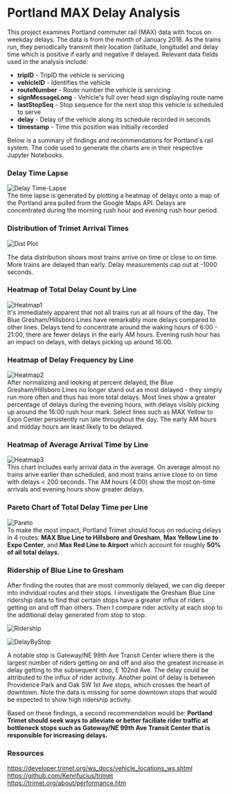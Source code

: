 # Portland MAX Delay Analysis
This project examines Portland commuter rail (MAX) data with focus on weekday delays. The data is from the month of January 2018. As the trains run, they periodically transmit their location (latitude, longitude) and delay time which is positive if early and negative if delayed. Relevant data fields used in the analysis include:
* **tripID** - TripID the vehicle is servicing
* **vehicleID** - Identifies the vehicle
* **routeNumber** - Route number the vehicle is servicing
* **signMessageLong** - Vehicle's full over head sign displaying route name
* **lastStopSeq** - Stop sequence for the next stop this vehicle is scheduled to serve
* **delay** - Delay of the vehicle along its schedule recorded in seconds
* **timestamp** - Time this position was initially recorded

Below is a summary of findings and recommendations for Portland's rail system. The code used to generate the charts are in their respective Jupyter Notebooks.

### Delay Time Lapse
![Delay Time-Lapse](/images/hour.gif)  
The time lapse is generated by plotting a heatmap of delays onto a map of the Portland area pulled from the Google Maps API. Delays are concentrated during the morning rush hour and evening rush hour period.

### Distribution of Trimet Arrival Times
![Dist Plot](/images/dist_plot.png)

The data distribution shows most trains arrive on time or close to on time. More trains are delayed than early. Delay measurements cap out at -1000 seconds.

### Heatmap of Total Delay Count by Line
![Heatmap1](/images/count_hm.png)  
It's immediately apparent that not all trains run at all hours of the day. The Blue Gresham/Hillsboro Lines have remarkably more delays compared to other lines. Delays tend to concentrate around the waking hours of 6:00 - 21:00, there are fewer delays in the early AM hours. Evening rush hour has an impact on delays, with delays picking up around 16:00.

### Heatmap of Delay Frequency by Line
![Heatmap2](/images/norm_hm.png)  
After normalizing and looking at percent delayed, the Blue Gresham/Hillsboro Lines no longer stand out as most delayed - they simply run more often and thus has more total delays. Most lines show a greater percentage of delays during the evening hours, with delays visibly picking up around the 16:00 rush hour mark. Select lines such as MAX Yellow to Expo Center persistently run late throughout the day. The early AM hours and midday hours are least likely to be delayed.

### Heatmap of Average Arrival Time by Line
![Heatmap3](/images/avgarrival_hm.png)  
This chart includes early arrival data in the average. On average almost no trains arive earlier than scheduled, and most trains arrive close to on time with delays < 200 seconds. The AM hours (4:00) show the most on-time arrivals and evening hours show greater delays.

### Pareto Chart of Total Delay Time per Line
![Pareto](/images/delays-pareto.png)  
To make the most impact, Portland Trimet should focus on reducing delays in 4 routes: **MAX Blue Line to Hillsboro and Gresham**, **Max Yellow Line to Expo Center**, and **Max Red Line to Airport** which account for roughly **50% of all total delays.**

### Ridership of Blue Line to Gresham
After finding the routes that are most commonly delayed, we can dig deeper into individual routes and their stops. I investigate the Gresham Blue Line ridership data to find that certain stops have a greater influx of riders getting on and off than others. Then I compare rider activity at each stop to the additional delay generated from stop to stop. 

![Ridership](/images/gresham_ridership.png)

![DelayByStop](/images/gresham_delay.png)

A notable stop is Gateway/NE 99th Ave Transit Center where there is the largest number of riders getting on and off and also the greatest increase in delay getting to the subsequent stop, E 102nd Ave. The delay could be attributed to the influx of rider activity. Another point of delay is between Providence Park and Oak SW 1st Ave stops, which crosses the heart of downtown. Note the data is missing for some downtown stops that would be expected to show high ridership activity. 

Based on these findings, a second recommendation would be: **Portland Trimet should seek ways to alleviate or better faciliate rider traffic at bottleneck stops such as Gateway/NE 99th Ave Transit Center that is responsible for increasing delays.**


### Resources
https://developer.trimet.org/ws_docs/vehicle_locations_ws.shtml
https://github.com/Kennfucius/trimet
https://trimet.org/about/performance.htm
